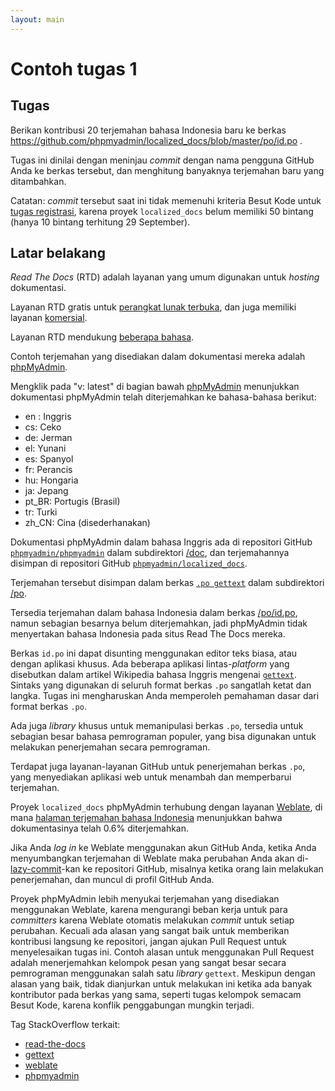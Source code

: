 ```yaml
---
layout: main
---
```


# Contoh tugas 1

## Tugas

Berikan kontribusi 20 terjemahan bahasa Indonesia baru ke berkas
https://github.com/phpmyadmin/localized_docs/blob/master/po/id.po .

Tugas ini dinilai dengan meninjau *commit* dengan nama pengguna GitHub Anda
ke berkas tersebut, dan menghitung banyaknya terjemahan baru yang ditambahkan.

Catatan: *commit* tersebut saat ini tidak memenuhi kriteria Besut Kode untuk
[tugas registrasi](http://wikimedia-id.github.io/besutkode/university-modules-id.html),
karena proyek `localized_docs` belum memiliki 50 bintang
(hanya 10 bintang terhitung 29 September).

## Latar belakang

*Read The Docs* (RTD) adalah layanan yang umum digunakan untuk *hosting* dokumentasi.

Layanan RTD gratis untuk [perangkat lunak terbuka](https://readthedocs.org/),
dan juga memiliki layanan [komersial](https://readthedocs.com/).

Layanan RTD mendukung [beberapa bahasa](http://read-the-docs.readthedocs.io/en/latest/localization.html).

Contoh terjemahan yang disediakan dalam dokumentasi mereka adalah [phpMyAdmin](http://docs.phpmyadmin.net/en/latest/).

Mengklik pada "v: latest" di bagian bawah [phpMyAdmin](http://docs.phpmyadmin.net/en/latest/)
menunjukkan dokumentasi phpMyAdmin telah diterjemahkan ke bahasa-bahasa berikut:

- en : Inggris
- cs: Ceko
- de: Jerman
- el: Yunani
- es: Spanyol
- fr: Perancis
- hu: Hongaria 
- ja: Jepang
- pt_BR: Portugis (Brasil)
- tr: Turki
- zh_CN: Cina (disederhanakan)

Dokumentasi phpMyAdmin dalam bahasa Inggris ada di repositori GitHub
[`phpmyadmin/phpmyadmin`](https://github.com/phpmyadmin/phpmyadmin)
dalam subdirektori [/doc](https://github.com/phpmyadmin/phpmyadmin/tree/master/doc),
dan terjemahannya disimpan di repositori GitHub
[`phpmyadmin/localized_docs`](https://github.com/phpmyadmin/localized_docs).

Terjemahan tersebut disimpan dalam berkas [`.po gettext`](https://en.wikipedia.org/wiki/gettext)
dalam subdirektori [/po](https://github.com/phpmyadmin/localized_docs/tree/master/po).

Tersedia terjemahan dalam bahasa Indonesia dalam berkas
[/po/id.po](https://github.com/phpmyadmin/localized_docs/blob/master/po/id.po),
namun sebagian besarnya belum diterjemahkan, jadi phpMyAdmin tidak menyertakan bahasa Indonesia
pada situs Read The Docs mereka.

Berkas `id.po` ini dapat disunting menggunakan editor teks biasa, atau dengan aplikasi khusus.
Ada beberapa aplikasi lintas-*platform* yang disebutkan dalam artikel Wikipedia bahasa Inggris
mengenai [`gettext`](https://en.wikipedia.org/wiki/gettext).
Sintaks yang digunakan di seluruh format berkas `.po` sangatlah ketat dan langka.
Tugas ini mengharuskan Anda memperoleh pemahaman dasar dari format berkas `.po`.

Ada juga *library* khusus untuk memanipulasi berkas `.po`, tersedia untuk sebagian besar
bahasa pemrograman populer, yang bisa digunakan untuk melakukan penerjemahan secara pemrograman.

Terdapat juga layanan-layanan GitHub untuk penerjemahan berkas `.po`, yang menyediakan aplikasi web
untuk menambah dan memperbarui terjemahan.

Proyek `localized_docs` phpMyAdmin terhubung dengan layanan [Weblate](https://en.wikipedia.org/wiki/Weblate),
di mana [halaman terjemahan bahasa Indonesia](https://hosted.weblate.org/projects/phpmyadmin/documentation/id/)
menunjukkan bahwa dokumentasinya telah 0.6% diterjemahkan.

Jika Anda *log in* ke Weblate menggunakan akun GitHub Anda, ketika Anda menyumbangkan terjemahan di Weblate maka
perubahan Anda akan di-[lazy-commit](https://docs.weblate.org/en/latest/admin/continuous.html#lazy-commit)-kan
ke repositori GitHub, misalnya ketika orang lain melakukan penerjemahan, dan muncul di profil GitHub Anda.

Proyek phpMyAdmin lebih menyukai terjemahan yang disediakan menggunakan Weblate, karena mengurangi
beban kerja untuk para *committers* karena Weblate otomatis melakukan *commit* untuk setiap perubahan.
Kecuali ada alasan yang sangat baik untuk memberikan kontribusi langsung ke repositori, jangan ajukan
Pull Request untuk menyelesaikan tugas ini. Contoh alasan untuk menggunakan Pull Request adalah
menerjemahkan kelompok pesan yang sangat besar secara pemrograman menggunakan salah satu *library* `gettext`.
Meskipun dengan alasan yang baik, tidak dianjurkan untuk melakukan ini ketika ada banyak kontributor
pada berkas yang sama, seperti tugas kelompok semacam Besut Kode, karena konflik penggabungan mungkin terjadi.

Tag StackOverflow terkait:

- [read-the-docs](http://stackoverflow.com/questions/tagged/read-the-docs)
- [gettext](http://stackoverflow.com/questions/tagged/gettext)
- [weblate](http://stackoverflow.com/questions/tagged/weblate)
- [phpmyadmin](http://stackoverflow.com/questions/tagged/phpmyadmin)
